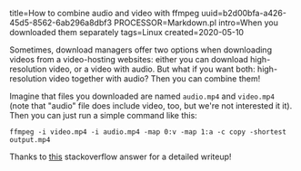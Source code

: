 title=How to combine audio and video with ffmpeg
uuid=b2d00bfa-a426-45d5-8562-6ab296a8dbf3
PROCESSOR=Markdown.pl
intro=When you downloaded them separately
tags=Linux
created=2020-05-10

Sometimes, download managers offer two options when downloading videos from a video-hosting websites: either you can download high-resolution video, or a video with audio.
But what if you want both: high-resolution video together with audio? Then you can combine them!

Imagine that files you downloaded are named `audio.mp4` and `video.mp4` (note that "audio" file does include video, too, but we're not interested it it).
Then you can just run a simple command like this:

	ffmpeg -i video.mp4 -i audio.mp4 -map 0:v -map 1:a -c copy -shortest output.mp4

Thanks to [this][a] stackoverflow answer for a detailed writeup!

[a]: https://stackoverflow.com/a/11783474
